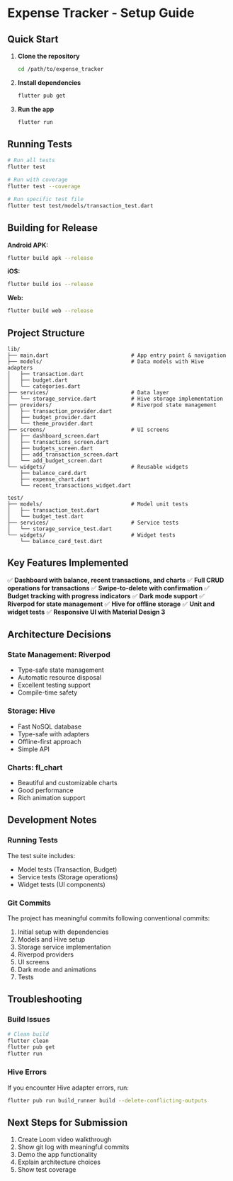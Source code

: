 # Expense Tracker - Setup Guide

## Quick Start

1. **Clone the repository**
   ```bash
   cd /path/to/expense_tracker
   ```

2. **Install dependencies**
   ```bash
   flutter pub get
   ```

3. **Run the app**
   ```bash
   flutter run
   ```

## Running Tests

```bash
# Run all tests
flutter test

# Run with coverage
flutter test --coverage

# Run specific test file
flutter test test/models/transaction_test.dart
```

## Building for Release

**Android APK:**
```bash
flutter build apk --release
```

**iOS:**
```bash
flutter build ios --release
```

**Web:**
```bash
flutter build web --release
```

## Project Structure

```
lib/
├── main.dart                          # App entry point & navigation
├── models/                            # Data models with Hive adapters
│   ├── transaction.dart
│   ├── budget.dart
│   └── categories.dart
├── services/                          # Data layer
│   └── storage_service.dart           # Hive storage implementation
├── providers/                         # Riverpod state management
│   ├── transaction_provider.dart
│   ├── budget_provider.dart
│   └── theme_provider.dart
├── screens/                           # UI screens
│   ├── dashboard_screen.dart
│   ├── transactions_screen.dart
│   ├── budgets_screen.dart
│   ├── add_transaction_screen.dart
│   └── add_budget_screen.dart
└── widgets/                           # Reusable widgets
    ├── balance_card.dart
    ├── expense_chart.dart
    └── recent_transactions_widget.dart

test/
├── models/                            # Model unit tests
│   ├── transaction_test.dart
│   └── budget_test.dart
├── services/                          # Service tests
│   └── storage_service_test.dart
└── widgets/                           # Widget tests
    └── balance_card_test.dart
```

## Key Features Implemented

✅ **Dashboard with balance, recent transactions, and charts**
✅ **Full CRUD operations for transactions**
✅ **Swipe-to-delete with confirmation**
✅ **Budget tracking with progress indicators**
✅ **Dark mode support**
✅ **Riverpod for state management**
✅ **Hive for offline storage**
✅ **Unit and widget tests**
✅ **Responsive UI with Material Design 3**

## Architecture Decisions

### State Management: Riverpod
- Type-safe state management
- Automatic resource disposal
- Excellent testing support
- Compile-time safety

### Storage: Hive
- Fast NoSQL database
- Type-safe with adapters
- Offline-first approach
- Simple API

### Charts: fl_chart
- Beautiful and customizable charts
- Good performance
- Rich animation support

## Development Notes

### Running Tests
The test suite includes:
- Model tests (Transaction, Budget)
- Service tests (Storage operations)
- Widget tests (UI components)

### Git Commits
The project has meaningful commits following conventional commits:
1. Initial setup with dependencies
2. Models and Hive setup
3. Storage service implementation
4. Riverpod providers
5. UI screens
6. Dark mode and animations
7. Tests

## Troubleshooting

### Build Issues
```bash
# Clean build
flutter clean
flutter pub get
flutter run
```

### Hive Errors
If you encounter Hive adapter errors, run:
```bash
flutter pub run build_runner build --delete-conflicting-outputs
```

## Next Steps for Submission

1. Create Loom video walkthrough
2. Show git log with meaningful commits
3. Demo the app functionality
4. Explain architecture choices
5. Show test coverage


